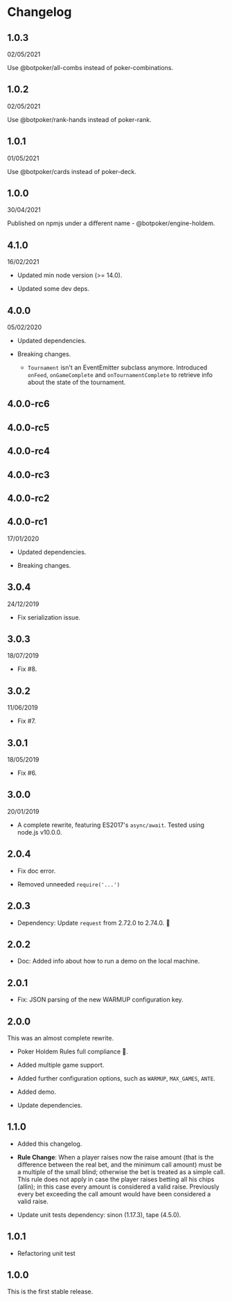 # Changelog

## 1.0.3

02/05/2021

Use @botpoker/all-combs instead of poker-combinations.

## 1.0.2

02/05/2021

Use @botpoker/rank-hands instead of poker-rank.

## 1.0.1

01/05/2021

Use @botpoker/cards instead of poker-deck.

## 1.0.0

30/04/2021

Published on npmjs under a different name - @botpoker/engine-holdem.

## 4.1.0

16/02/2021

* Updated min node version (>= 14.0).

* Updated some dev deps.

## 4.0.0

05/02/2020

* Updated dependencies.

* Breaking changes.

  - `Tournament` isn't an EventEmitter subclass anymore. Introduced `onFeed`, `onGameComplete` and `onTournamentComplete` to retrieve info about the state of the tournament.

## 4.0.0-rc6
## 4.0.0-rc5
## 4.0.0-rc4
## 4.0.0-rc3
## 4.0.0-rc2
## 4.0.0-rc1

17/01/2020

* Updated dependencies.

* Breaking changes.

## 3.0.4

24/12/2019

* Fix serialization issue.

## 3.0.3

18/07/2019

* Fix #8.

## 3.0.2

11/06/2019

* Fix #7.

## 3.0.1

18/05/2019

* Fix #6.
  
## 3.0.0

20/01/2019

* A complete rewrite, featuring ES2017's `async/await`.
  Tested using node.js v10.0.0.

## 2.0.4

* Fix doc error.

* Removed unneeded `require('...')`

## 2.0.3

* Dependency: Update `request` from 2.72.0 to 2.74.0. :rocket:

## 2.0.2

* Doc: Added info about how to run a demo on the local machine.

## 2.0.1

* Fix: JSON parsing of the new WARMUP configuration key.

## 2.0.0

This was an almost complete rewrite.

* Poker Holdem Rules full compliance :tada:.

* Added multiple game support.

* Added further configuration options, such as `WARMUP`, `MAX_GAMES`, `ANTE`.

* Added demo.

* Update dependencies.

## 1.1.0

* Added this changelog.

* **Rule Change**:
When a player raises now the raise amount (that is the difference between the real bet, and the minimum call amount) must be a multiple of the small blind; otherwise the bet is treated as a simple call. This rule does not apply in case the player raises betting all his chips (allin); in this case every amount is considered a valid raise.
Previously every bet exceeding the call amount would have been considered a valid raise.

* Update unit tests dependency: sinon (1.17.3), tape (4.5.0).

## 1.0.1

* Refactoring unit test

## 1.0.0

This is the first stable release.
